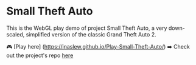 # Small Theft Auto
This is the WebGL play demo of project Small Theft Auto, a very down-scaled, simplified version of the classic Grand Theft Auto 2.

🎮 [Play here] (https://inaslew.github.io/Play-Small-Theft-Auto/)
➡️ Check out the project's repo [here](https://github.com/forsbergsskola-se/gp21-1018-unity-introduction-smalltheftauto-train-in-vain/tree/main/projects/SmallTheftAuto)
